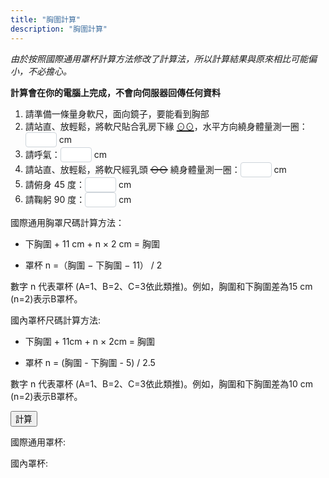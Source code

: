 ```yaml
---
title: "胸圍計算"
description: "胸圍計算"
---
```


<style>
  input {
    color: #495057;
    border: 1px solid #ced4da;
    border-radius: 0.25rem;
    /*transition: border-color 0.15s ease-in-out, box-shadow 0.15s ease-in-out;*/
    padding: 1px;
    height: 1.8em;
    width: 50px;
  }
  input:focus {
    color: #495057;
    outline: 0;
    border-image: url(/images/shadow-i.png) 30 30 stretch;
    border-image-width: 3px;
    border-image-outset: 0px;
  }
</style>
*由於按照國際通用罩杯計算方法修改了計算法，所以計算結果與原來相比可能偏小，不必擔心。*

**計算會在你的電腦上完成，不會向伺服器回傳任何資料**

1. 請準備一條量身軟尺，面向鏡子，要能看到胸部
1. 請站直、放輕鬆，將軟尺貼合乳房下緣 <span style="text-decoration:underline; text-decoration-thickness: 2px;">⊙⊙</span>，水平方向繞身體量測一圈： <input type="text" id="val1"/> cm
1. 請呼氣：<input type="text" id="val2"/> cm
1. 請站直、放輕鬆，將軟尺經乳頭 <span style="text-decoration:line-through; text-decoration-thickness: 2px;">⊙⊙</span> 繞身體量測一圈：<input type="text" id="val3"/> cm
1. 請俯身 45 度：<input type="text" id="val4"/> cm
1. 請鞠躬 90 度：<input type="text" id="val5"/> cm

國際通用胸罩尺碼計算方法：

- 下胸圍 + 11 cm + n × 2 cm = 胸圍

- 罩杯 n =（胸圍 − 下胸圍 − 11） / 2

數字 n 代表罩杯 (A=1、B=2、C=3依此類推)。例如，胸圍和下胸圍差為15 cm (n=2)表示B罩杯。

國內罩杯尺碼計算方法:

- 下胸圍 + 11cm + n × 2cm = 胸圍

- 罩杯 n = (胸圍 - 下胸圍 - 5) / 2.5

數字 n 代表罩杯 (A=1、B=2、C=3依此類推)。例如，胸圍和下胸圍差為10 cm (n=2)表示B罩杯。

<button onclick="cup()" type="submit">計算</button>

<p id="result">國際通用罩杯: </p>
<p id="resultcn">國內罩杯: </p>

<script type="text/javascript">
  function cup() {
    //Initial
    window.document.getElementById("result").innerHTML = "國際通用罩杯: ";
    window.document.getElementById("resultcn").innerHTML = "國內罩杯: ";
    //Calculate
    var val1 = Number(window.document.getElementById("val1").value) || NaN;
    var val2 = Number(window.document.getElementById("val2").value) || NaN;
    var val3 = Number(window.document.getElementById("val3").value) || NaN;
    var val4 = Number(window.document.getElementById("val4").value) || NaN;
    var val5 = Number(window.document.getElementById("val5").value) || NaN;
    var under = (val1 + val2 )/2;
    var upper = (val3 + val4 + val5)/3;
    var cup = ( upper - under - 11 ) / 2;
    var cupcn = upper - under;
    var valid = true;
    //Judgement
    if (isNaN(cup)) {
      window.document.getElementById("result").innerHTML = "輸入有誤，再檢查一下吧";
      valid = false;
    } else if (cup<=0){
      window.document.getElementById("result").innerHTML += "小妹妹妳還不需要穿內衣唷";
      valid = false;
    } else if (cup<1){
      cup = "AA，購買少女內衣";
    } else if (cup<=2){
      cup = "A";
    } else if (cup<3){
      cup = "B";
    } else if (cup<4){
      cup = "C";
    } else if (cup<5){
      cup = "D";
    } else if (cup<6){
      cup = "E";
    }else{
      window.document.getElementById("result").innerHTML += "妳胸大妳說了算（罩杯超出 MtF.wiki 預設）";
      valid = false;
    }
    if (isNaN(cupcn)) {
      window.document.getElementById("resultcn").innerHTML = "輸入有誤，再檢查一下吧";
      valid = false;
    } else if (cupcn <= 5) {
      window.document.getElementById("resultcn").innerHTML += "小妹妹妳還不需要穿內衣唷";
      valid = false;
    } else if (cupcn <= 7.5) {
      cupcn = "AA，买少女小背心去吧";
    } else if (cupcn <= 10) {
      cupcn = "A";
    } else if (cupcn <= 12.5) {
      cupcn = "B";
    } else if (cupcn <= 15) {
      cupcn = "C";
    } else if (cupcn <= 17.5) {
      cupcn = "D";
    } else if (cupcn <= 20) {
      cupcn = "E";
    } else {
      window.document.getElementById("resultcn").innerHTML += "妳胸大妳說了算（罩杯超出 MtF.wiki 預設）";
      valid = false;
    }
    if (!valid)
      return;
    if (isNaN(under)) {
      window.document.getElementById("result").innerHTML = "輸入有誤，再檢查一下吧";
      window.document.getElementById("resultcn").innerHTML = "輸入有誤, 再檢查一下吧";
      return;
    } else{
      under = Math.ceil(under/5)*5;
    }
    window.document.getElementById("result").innerHTML += under + cup;
    window.document.getElementById("resultcn").innerHTML += under + cupcn;
    return;
  }
</script>
